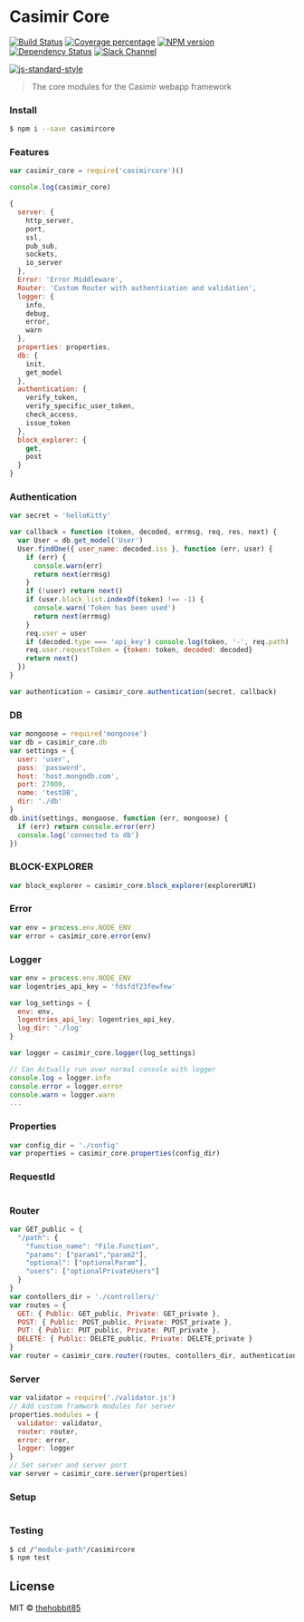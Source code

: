 # Casimir Core
[![Build Status][travis-image]][travis-url] [![Coverage percentage][coveralls-image]][coveralls-url] [![NPM version][npm-image]][npm-url] [![Dependency Status][daviddm-image]][daviddm-url] [![Slack Channel][slack-image]][slack-url]

[![js-standard-style](https://cdn.rawgit.com/feross/standard/master/badge.svg)](https://github.com/feross/standard)

> The core modules for the Casimir webapp framework


### Install

```sh
$ npm i --save casimircore
```


### Features

```js
var casimir_core = require('casimircore')()

console.log(casimir_core)

{
  server: {
    http_server,
    port,
    ssl,
    pub_sub,
    sockets,
    io_server
  },
  Error: 'Error Middleware',
  Router: 'Custom Router with authentication and validation',
  logger: {
    info,
    debug,
    error,
    warn
  },
  properties: properties,
  db: {
    init,
    get_model
  },
  authentication: {
    verify_token,
    verify_specific_user_token,
    check_access,
    issue_token
  },
  block_explorer: {
    get,
    post
  }
}
```

### Authentication

```js
var secret = 'helloKitty'

var callback = function (token, decoded, errmsg, req, res, next) {
  var User = db.get_model('User')
  User.findOne({ user_name: decoded.iss }, function (err, user) {
    if (err) {
      console.warn(err)
      return next(errmsg)
    }
    if (!user) return next()
    if (user.black_list.indexOf(token) !== -1) {
      console.warn('Token has been used')
      return next(errmsg)
    }
    req.user = user
    if (decoded.type === 'api_key') console.log(token, '-', req.path)
    req.user.requestToken = {token: token, decoded: decoded}
    return next()
  })
}

var authentication = casimir_core.authentication(secret, callback)
```

### DB

```js
var mongoose = require('mongoose')
var db = casimir_core.db
var settings = {
  user: 'user',
  pass: 'password',
  host: 'host.mongodb.com',
  port: 27000,
  name: 'testDB',
  dir: './db'
}
db.init(settings, mongoose, function (err, mongoose) {
  if (err) return console.error(err)
  console.log('connected to db')
})
```

### BLOCK-EXPLORER

```js
var block_explorer = casimir_core.block_explorer(explorerURI)
```

### Error

```js
var env = process.env.NODE_ENV
var error = casimir_core.error(env)
```

### Logger

```js
var env = process.env.NODE_ENV
var logentries_api_key = 'fdsfdf23fewfew'

var log_settings = {
  env: env,
  logentries_api_ley: logentries_api_key,
  log_dir: './log'
}

var logger = casimir_core.logger(log_settings)

// Can Actually run over normal console with logger
console.log = logger.info
console.error = logger.error
console.warn = logger.warn
...
```

### Properties

```js
var config_dir = './config'
var properties = casimir_core.properties(config_dir)
```

### RequestId

```js
```

### Router

```js
var GET_public = {
  "/path": {
    "function_name": "File.Function",
    "params": ["param1","param2"],
    "optional": ["optionalParam"],
    "users": ["optionalPrivateUsers"]
  }
}
var contollers_dir = './controllers/'
var routes = {
  GET: { Public: GET_public, Private: GET_private },
  POST: { Public: POST_public, Private: POST_private },
  PUT: { Public: PUT_public, Private: PUT_private },
  DELETE: { Public: DELETE_public, Private: DELETE_private }
}
var router = casimir_core.router(routes, contollers_dir, authentication)
```

### Server

```js
var validator = require('./validator.js')
// Add custom framwork modules for server
properties.modules = {
  validator: validator,
  router: router,
  error: error,
  logger: logger
}
// Set server and server port
var server = casimir_core.server(properties)
```

### Setup

```js
```

### Testing

```sh
$ cd /"module-path"/casimircore
$ npm test
```


## License

MIT © [thehobbit85]()

[npm-image]: https://badge.fury.io/js/casimircore.svg
[npm-url]: https://npmjs.org/package/casimircore
[travis-image]: https://travis-ci.org/Colored-Coins/casimircore.svg?branch=master
[travis-url]: https://travis-ci.org/Colored-Coins/casimircore
[daviddm-image]: https://david-dm.org/Colored-Coins/casimircore.svg?theme=shields.io
[daviddm-url]: https://david-dm.org/Colored-Coins/casimircore
[coveralls-image]: https://coveralls.io/repos/Colored-Coins/casimircore/badge.svg
[coveralls-url]: https://coveralls.io/r//Colored-Coins/casimircore
[slack-image]: http://slack.coloredcoins.org/badge.svg
[slack-url]: http://slack.coloredcoins.org
[mocha]: https://www.npmjs.com/package/mocha
[gulp]: http://gulpjs.com/
